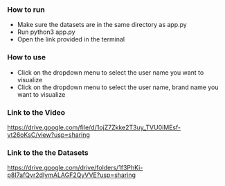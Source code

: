 ### How to run
* Make sure the datasets are in the same directory as app.py
* Run python3 app.py
* Open the link provided in the terminal

### How to use
* Click on the dropdown menu to select the user name you want to visualize
* Click on the dropdown menu to select the user name, brand name you want to visualize

### Link to the Video
https://drive.google.com/file/d/1ojZ7Zkke2T3uy_TVU0iMEsf-vt26oKsC/view?usp=sharing

### Link to the the Datasets
https://drive.google.com/drive/folders/1f3PhKi-p8I7afQvr2dIymALAGF2QyVVE?usp=sharing
